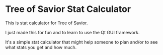 # Tree of Savior Stat Calculator
This is stat calculator for Tree of Savior. 

I just made this for fun and to learn to use the Qt GUI framework.

It's a simple stat calculator that might help someone to plan and/or to see what stats you get and how much.
